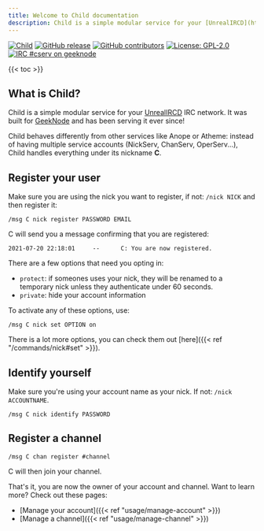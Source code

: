 ```yaml
---
title: Welcome to Child documentation
description: Child is a simple modular service for your [UnrealIRCD](https://unrealircd.org) IRC network. It was built for [GeekNode](https://geeknode.org) and has been serving it ever since!
---
```


<!-- markdownlint-capture -->
<!-- markdownlint-disable MD033 -->

<span class="badge-placeholder">[![Child](https://circleci.com/gh/Ethylix/child.svg?style=svg)](https://circleci.com/gh/Ethylix/child)</span>
<span class="badge-placeholder">[![GitHub release](https://img.shields.io/github/v/release/ethylix/child)](https://github.com/ethylix/child/releases/latest)</span>
<span class="badge-placeholder">[![GitHub contributors](https://img.shields.io/github/contributors/ethylix/child)](https://github.com/ethylix/child/graphs/contributors)</span>
<span class="badge-placeholder">[![License: GPL-2.0](https://img.shields.io/github/license/ethylix/child)](https://github.com/ethylix/child/blob/main/LICENSE)</span>
<span class="badge-placeholder">[![IRC #cserv on geeknode](https://img.shields.io/badge/geeknode-%23cserv-brightgreen)](irc://irc.geeknode.org:6697/cserv)</span>

<!-- markdownlint-restore -->



{{< toc >}}

## What is Child?

Child is a simple modular service for your [UnrealIRCD](https://unrealircd.org) IRC network. It was built for [GeekNode](https://geeknode.org) and has been serving it ever since!

Child behaves differently from other services like Anope or  Atheme: instead of having multiple service accounts (NickServ, ChanServ, OperServ...), Child handles everything under its nickname **C**.


## Register your user
Make sure you are using the nick you want to register, if not: `/nick NICK` and then register it:
```
/msg C nick register PASSWORD EMAIL
```

C will send you a message confirming that you are registered:
```
2021-07-20 22:18:01     --      C: You are now registered.
```

There are a few options that need you opting in:
- `protect`: if someones uses your nick, they will be renamed to a temporary nick unless they authenticate under 60 seconds.
- `private`: hide your account information

To activate any of these options, use:
```
/msg C nick set OPTION on
```

There is a lot more options, you can check them out [here]({{< ref "/commands/nick#set" >}}).

## Identify yourself
Make sure you're using your account name as your nick. If not: `/nick ACCOUNTNAME`.
```
/msg C nick identify PASSWORD
```

## Register a channel
```
/msg C chan register #channel
```

C will then join your channel.

That's it, you are now the owner of your account and channel. Want to learn more? Check out these pages:
- [Manage your account]({{< ref "usage/manage-account" >}})
- [Manage a channel]({{< ref "usage/manage-channel" >}})
